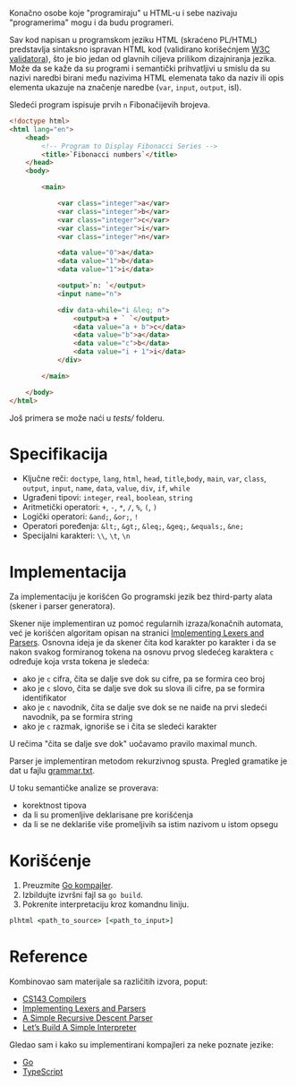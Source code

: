 Konačno osobe koje "programiraju" u HTML-u i sebe nazivaju "programerima" mogu i da budu programeri.

Sav kod napisan u programskom jeziku HTML (skraćeno PL/HTML) predstavlja sintaksno ispravan HTML kod (validirano
korišećnjem [W3C validatora][1]), što je bio jedan od glavnih ciljeva prilikom dizajniranja jezika. Može da se kaže
da su programi i semantički prihvatljivi u smislu da su nazivi naredbi birani među nazivima HTML elemenata tako da naziv
ili opis elementa ukazuje na značenje naredbe (`var`, `input`, `output`, isl).

[1]: https://validator.w3.org/#validate-by-input

Sledeći program ispisuje prvih `n` Fibonačijevih brojeva.

```html
<!doctype html>
<html lang="en">
    <head>
        <!-- Program to Display Fibonacci Series -->
        <title>`Fibonacci numbers`</title>
    </head>
    <body>

        <main>

            <var class="integer">a</var>
            <var class="integer">b</var>
            <var class="integer">c</var>
            <var class="integer">i</var>
            <var class="integer">n</var>

            <data value="0">a</data>
            <data value="1">b</data>
            <data value="1">i</data>

            <output>`n: `</output>
            <input name="n">

            <div data-while="i &leq; n">
                <output>a + ` `</output>
                <data value="a + b">c</data>
                <data value="b">a</data>
                <data value="c">b</data>
                <data value="i + 1">i</data>
            </div>

        </main>

    </body>
</html>
```

Još primera se može naći u *tests/* folderu.

# Specifikacija

  * Ključne reči: `doctype`, `lang`, `html`, `head`, `title`,`body`, `main`, `var`, `class`, `output`, `input`, `name`, `data`, `value`, `div`, `if`, `while`
  * Ugrađeni tipovi: `integer`, `real`, `boolean`, `string`
  * Aritmetički operatori: `+`, `-`, `*`, `/`, `%`, `(`, `)`
  * Logički operatori: `&and;`, `&or;`, `!`
  * Operatori poređenja: `&lt;`, `&gt;`, `&leq;`, `&geq;`, `&equals;`, `&ne;`
  * Specijalni karakteri: `\\`, `\t`, `\n`

# Implementacija
Za implementaciju je korišćen Go programski jezik bez third-party alata (skener i parser generatora).

Skener nije implementiran uz pomoć regularnih izraza/konačnih automata, već je korišćen algoritam opisan na stranici
[Implementing Lexers and Parsers](http://www.cse.chalmers.se/edu/year/2015/course/DAT150/lectures/proglang-04.html).
Osnovna ideja je da skener čita kod karakter po karakter i da se nakon svakog formiranog tokena na osnovu prvog sledećeg
karaktera `c` određuje koja vrsta tokena je sledeća:

  - ako je `c` cifra, čita se dalje sve dok su cifre, pa se formira ceo broj
  - ako je `c` slovo, čita se dalje sve dok su slova ili cifre, pa se formira identifikator
  - ako je `c` navodnik, čita se dalje sve dok se ne naiđe na prvi sledeći navodnik, pa se formira string
  - ako je `c` razmak, ignoriše se i čita se sledeći karakter

U rečima "čita se dalje sve dok" uočavamo pravilo maximal munch.

Parser je implementiran metodom rekurzivnog spusta. Pregled gramatike je dat u fajlu [grammar.txt](grammar.txt).

U toku semantičke analize se proverava:
  - korektnost tipova
  - da li su promenljive deklarisane pre korišćenja
  - da li se ne deklariše više promeljivih sa istim nazivom u istom opsegu

# Korišćenje
  1. Preuzmite [Go kompajler](https://golang.org/dl/).
  2. Izbildujte izvršni fajl sa `go build`.
  3. Pokrenite interpretaciju kroz komandnu liniju.

```bat
plhtml <path_to_source> [<path_to_input>]
```

# Reference
Kombinovao sam materijale sa različitih izvora, poput:
  - [CS143 Compilers](https://web.stanford.edu/class/archive/cs/cs143/cs143.1128/)
  - [Implementing Lexers and Parsers](http://www.cse.chalmers.se/edu/year/2015/course/DAT150/lectures/proglang-04.html)
  - [A Simple Recursive Descent Parser](http://math.hws.edu/javanotes/c9/s5.html)
  - [Let’s Build A Simple Interpreter](https://ruslanspivak.com/lsbasi-part1/)

Gledao sam i kako su implementirani kompajleri za neke poznate jezike:
  - [Go](https://github.com/golang/go/blob/master/src/go)
  - [TypeScript](https://github.com/microsoft/TypeScript/tree/master/src/compiler)

